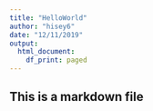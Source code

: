 ```yaml
---
title: "HelloWorld"
author: "hisey6"
date: "12/11/2019"
output:
  html_document:
    df_print: paged
---
```


## This is a markdown file